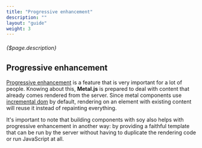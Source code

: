 ```yaml
---
title: "Progressive enhancement"
description: ""
layout: "guide"
weight: 3
---
```


###### {$page.description}

<article id="1">

## Progressive enhancement

[Progressive enhancement](http://en.wikipedia.org/wiki/Progressive_enhancement) is a feature that is very important for a lot of people. Knowing about this, **Metal.js** is prepared to deal with content that already comes rendered from the server. Since metal components use [incremental dom](http://google.github.io/incremental-dom) by default, rendering on an element with existing content will reuse it instead of repainting everything.

It's important to note that building components with soy also helps with progressive enhancement in another way: by providing a faithful template that can be run by the server without having to duplicate the rendering code or run JavaScript at all.

</article>
